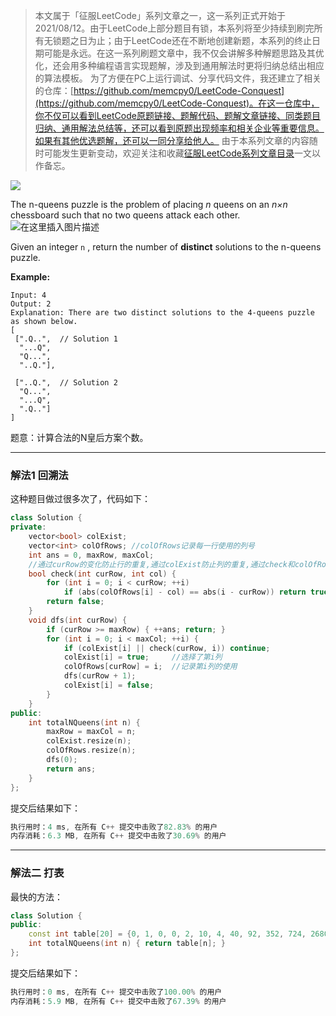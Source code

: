> 本文属于「征服LeetCode」系列文章之一，这一系列正式开始于2021/08/12。由于LeetCode上部分题目有锁，本系列将至少持续到刷完所有无锁题之日为止；由于LeetCode还在不断地创建新题，本系列的终止日期可能是永远。在这一系列刷题文章中，我不仅会讲解多种解题思路及其优化，还会用多种编程语言实现题解，涉及到通用解法时更将归纳总结出相应的算法模板。
> <b></b>
> 为了方便在PC上运行调试、分享代码文件，我还建立了相关的仓库：[https://github.com/memcpy0/LeetCode-Conquest](https://github.com/memcpy0/LeetCode-Conquest)。在这一仓库中，你不仅可以看到LeetCode原题链接、题解代码、题解文章链接、同类题目归纳、通用解法总结等，还可以看到原题出现频率和相关企业等重要信息。如果有其他优选题解，还可以一同分享给他人。
> <b></b>
> 由于本系列文章的内容随时可能发生更新变动，欢迎关注和收藏[征服LeetCode系列文章目录](https://memcpy0.blog.csdn.net/article/details/119656559)一文以作备忘。

![](https://image-1307616428.cos.ap-beijing.myqcloud.com/Obsidian/202310091739111.png)

The n-queens puzzle is the problem of placing *n* queens on an *n×n* chessboard such that no two queens attack each other.
![在这里插入图片描述](https://img-blog.csdnimg.cn/20201018000311289.png#pic_center)

Given an integer `n` , return the number of **distinct** solutions to the n-queens puzzle.

**Example:**
```clike
Input: 4
Output: 2
Explanation: There are two distinct solutions to the 4-queens puzzle as shown below.
[
 [".Q..",  // Solution 1
  "...Q",
  "Q...",
  "..Q."],

 ["..Q.",  // Solution 2
  "Q...",
  "...Q",
  ".Q.."]
]
```

题意：计算合法的N皇后方案个数。

---
### 解法1 回溯法
这种题目做过很多次了，代码如下：
```cpp
class Solution {
private:
    vector<bool> colExist;
    vector<int> colOfRows; //colOfRows记录每一行使用的列号
    int ans = 0, maxRow, maxCol;
    //通过curRow的变化防止行的重复,通过colExist防止列的重复,通过check和colOfRows防止对角线的重复
    bool check(int curRow, int col) { 
        for (int i = 0; i < curRow; ++i) 
            if (abs(colOfRows[i] - col) == abs(i - curRow)) return true;
        return false;
    }
    void dfs(int curRow) {
        if (curRow >= maxRow) { ++ans; return; }
        for (int i = 0; i < maxCol; ++i) {
            if (colExist[i] || check(curRow, i)) continue;
            colExist[i] = true;     //选择了第i列 
            colOfRows[curRow] = i;  //记录第i列的使用 
            dfs(curRow + 1);
            colExist[i] = false;
        }
    }
public:
    int totalNQueens(int n) { 
        maxRow = maxCol = n;
        colExist.resize(n);
        colOfRows.resize(n);
        dfs(0);
        return ans;
    }
};
```
提交后结果如下：
```cpp
执行用时：4 ms, 在所有 C++ 提交中击败了82.83% 的用户
内存消耗：6.3 MB, 在所有 C++ 提交中击败了30.69% 的用户
```
---
### 解法二 打表
最快的方法：
```cpp
class Solution { 
public:
    const int table[20] = {0, 1, 0, 0, 2, 10, 4, 40, 92, 352, 724, 2680, 14200, 73712};
    int totalNQueens(int n) { return table[n]; }
};
```
提交后结果如下：
```cpp
执行用时：0 ms, 在所有 C++ 提交中击败了100.00% 的用户
内存消耗：5.9 MB, 在所有 C++ 提交中击败了67.39% 的用户
```
